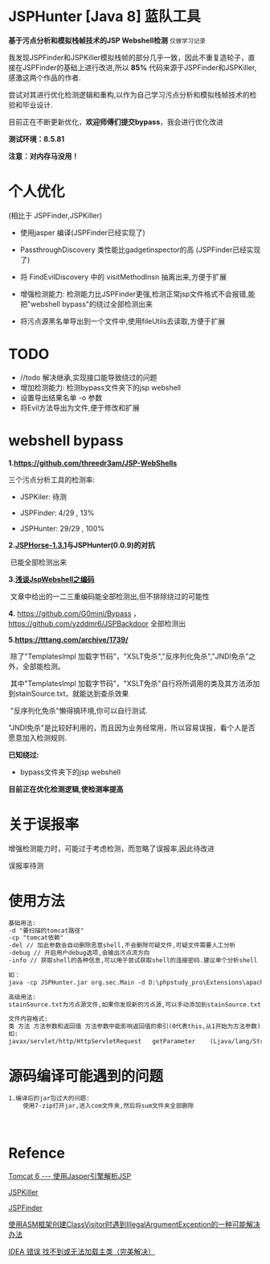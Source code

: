 # JSPHunter [Java 8] 蓝队工具

**基于污点分析和模拟栈帧技术的JSP Webshell检测**     `仅做学习记录`

我发现JSPFinder和JSPKiller模拟栈帧的部分几乎一致，因此不重复造轮子，直接在JSPFinder的基础上进行改进,所以 **85%** 代码来源于JSPFinder和JSPKiller,感激这两个作品的作者.   

尝试对其进行优化检测逻辑和重构,以作为自己学习污点分析和模拟栈帧技术的检验和毕业设计.

目前正在不断更新优化，**欢迎师傅们提交bypass**，我会进行优化改进

**测试环境：8.5.81**

**注意：对内存马没用！**

# 个人优化

(相比于 JSPFinder,JSPKiller)

- 使用jasper 编译(JSPFinder已经实现了)

- PassthroughDiscovery 类性能比gadgetinspector的高 (JSPFinder已经实现了)

- 将 FindEvilDiscovery 中的 visitMethodInsn 抽离出来,方便于扩展

- 增强检测能力: 检测能力比JSPFinder更强,检测正常jsp文件格式不会报错,能把"webshell bypass"的绕过全部检测出来

- 将污点源黑名单导出到一个文件中,使用fileUtils去读取,方便于扩展

# TODO

- //todo 解决继承,实现接口能导致绕过的问题
- 增加检测能力:   检测bypass文件夹下的jsp webshell
- 设置导出结果名单 -o 参数
- 将Evil方法导出为文件,便于修改和扩展

# webshell bypass

**1.https://github.com/threedr3am/JSP-WebShells**

三个污点分析工具的检测率:

- JSPKiler: 待测

- JSPFinder:  4/29 ,  13%

- JSPHunter: 29/29 , 100%

**2.[JSPHorse-1.3.1](https://github.com/CrackerCat/JSPHorse)与JSPHunter(0.0.9)的对抗**

​	已能全部检测出来

**3.[浅谈JspWebshell之编码](https://tttang.com/archive/1840/)**

​	文章中给出的一二三重编码能全部检测出,但不排除绕过的可能性

**4.** https://github.com/G0mini/Bypass	，https://github.com/yzddmr6/JSPBackdoor	全部检测出 

**5.https://tttang.com/archive/1739/**

​	除了"TemplatesImpl 加载字节码"，"XSLT免杀","反序列化免杀","JNDI免杀"之外，全部能检测。

​	其中"TemplatesImpl 加载字节码"，"XSLT免杀"自行将所调用的类及其方法添加到stainSource.txt，就能达到查杀效果

​	"反序列化免杀"懒得搞环境,你可以自行测试.

​	"JNDI免杀"是比较好利用的，而且因为业务经常用，所以容易误报，看个人是否愿意加入检测规则.

**已知绕过:**

- bypass文件夹下的jsp webshell

**目前正在优化检测逻辑,使检测率提高**



# 关于误报率

增强检测能力时，可能过于考虑检测，而忽略了误报率,因此待改进

误报率待测



# 使用方法

```md
基础用法:
-d "要扫描的tomcat路径"
-cp "tomcat依赖"
-del // 加此参数会自动删除恶意shell,不会删除可疑文件,可疑文件需要人工分析
-debug // 开启用户debug选项,会输出污点流方向
-info // 获取shell的各种信息,可以用于尝试获取shell的连接密码.建议单个分析shell

如：
java -cp JSPHunter.jar org.sec.Main -d D:\phpstudy_pro\Extensions\apache-tomcat-8.5.81\webapps\ROOT -cp D:\phpstudy_pro\Extensions\apache-tomcat-8.5.81\lib -del 

高级用法:
stainSource.txt为污点源文件,如果你发现新的污点源,可以手动添加到stainSource.txt,进而增强检测能力.

文件内容格式:
类 方法 方法参数和返回值 方法参数中能影响返回值的索引(0代表this,从1开始为方法参数)
如:
javax/servlet/http/HttpServletRequest	getParameter	(Ljava/lang/String;)Ljava/lang/String;	0,
```



# 源码编译可能遇到的问题

```md
1.编译后的jar包过大的问题:
	使用7-zip打开jar,进入com文件夹,然后将sum文件夹全部删除
	
	
```



# Refence

[Tomcat 6 --- 使用Jasper引擎解析JSP](https://www.cnblogs.com/xing901022/p/4592159.html)

[JSPKiller](https://github.com/changheluor007/JSPKiller)

[JSPFinder](https://github.com/flowerwind/JspFinder)

[使用ASM框架创建ClassVisitor时遇到IllegalArgumentException的一种可能解决办法](https://blog.csdn.net/fwhdzh/article/details/128694172)

[IDEA 错误 找不到或无法加载主类（完美解决）](https://blog.csdn.net/l_mloveforever/article/details/112725753)
